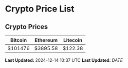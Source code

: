 # Crypto Price List

## Crypto Prices
| Bitcoin | Ethereum | Litecoin |
| ------- | -------- | -------- |
| $101476 | $3895.58 | $122.38 |
**Last Updated:** 2024-12-14 10:37 UTC
**Last Updated:** $DATE$
